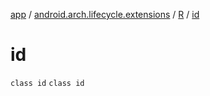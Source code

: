 [app](../../../index.md) / [android.arch.lifecycle.extensions](../../index.md) / [R](../index.md) / [id](./index.md)

# id

`class id`
`class id`
